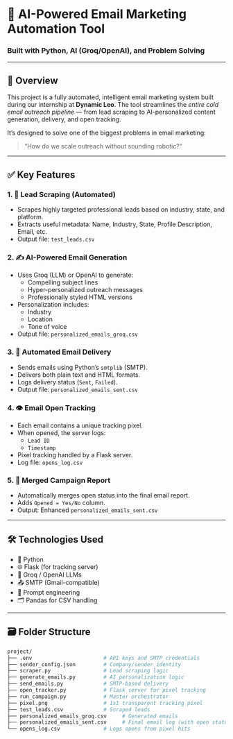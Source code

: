 # 🧠 AI-Powered Email Marketing Automation Tool  
### Built with Python, AI (Groq/OpenAI), and Problem Solving

---

## 🚀 Overview

This project is a fully automated, intelligent email marketing system built during our internship at **Dynamic Leo**. The tool streamlines the *entire cold email outreach pipeline* — from lead scraping to AI-personalized content generation, delivery, and open tracking.

It’s designed to solve one of the biggest problems in email marketing:
> “How do we scale outreach without sounding robotic?”

---

## ✅ Key Features

### 1. 🎯 Lead Scraping (Automated)
- Scrapes highly targeted professional leads based on industry, state, and platform.
- Extracts useful metadata: Name, Industry, State, Profile Description, Email, etc.
- Output file: `test_leads.csv`

### 2. ✍️ AI-Powered Email Generation
- Uses Groq (LLM) or OpenAI to generate:
  - Compelling subject lines
  - Hyper-personalized outreach messages
  - Professionally styled HTML versions
- Personalization includes:
  - Industry
  - Location
  - Tone of voice
- Output file: `personalized_emails_groq.csv`

### 3. 📧 Automated Email Delivery
- Sends emails using Python’s `smtplib` (SMTP).
- Delivers both plain text and HTML formats.
- Logs delivery status (`Sent`, `Failed`).
- Output file: `personalized_emails_sent.csv`

### 4. 👁️ Email Open Tracking
- Each email contains a unique tracking pixel.
- When opened, the server logs:
  - `Lead ID`
  - `Timestamp`
- Pixel tracking handled by a Flask server.
- Log file: `opens_log.csv`

### 5. 🔁 Merged Campaign Report
- Automatically merges open status into the final email report.
- Adds `Opened = Yes/No` column.
- Output: Enhanced `personalized_emails_sent.csv`

---

## 🛠 Technologies Used
- 🐍 Python
- 🌐 Flask (for tracking server)
- 🤖 Groq / OpenAI LLMs
- 📤 SMTP (Gmail-compatible)
- 🧠 Prompt engineering
- 🗂️ Pandas for CSV handling

---

## 🗃️ Folder Structure

```bash
project/
├── .env                       # API keys and SMTP credentials
├── sender_config.json         # Company/sender identity
├── scraper.py                 # Lead scraping logic
├── generate_emails.py         # AI personalization logic
├── send_emails.py             # SMTP-based delivery
├── open_tracker.py            # Flask server for pixel tracking
├── run_campaign.py            # Master orchestrator
├── pixel.png                  # 1x1 transparent tracking pixel
├── test_leads.csv             # Scraped leads
├── personalized_emails_groq.csv     # Generated emails
├── personalized_emails_sent.csv     # Final email log (with open status)
└── opens_log.csv              # Logs opens from pixel hits

